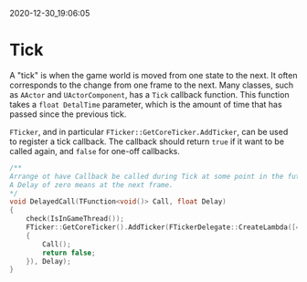 2020-12-30_19:06:05

# Tick

A "tick" is when the game world is moved from one state to the next.
It often corresponds to the change from one frame to the next.
Many classes, such as `AActor` and `UActorComponent`, has a `Tick` callback function.
This function takes a `float DetalTime` parameter, which is the amount of time that has passed since the previous tick.

`FTicker`, and in particular `FTicker::GetCoreTicker.AddTicker`, can be used to register a tick callback.
The callback should return `true` if it want to be called again, and `false` for one-off callbacks.
```cpp
/**
Arrange ot have Callback be called during Tick at some point in the future.
A Delay of zero means at the next frame.
*/
void DelayedCall(TFunction<void()> Call, float Delay)
{
    check(IsInGameThread());
    FTicker::GetCoreTicker().AddTicker(FTickerDelegate::CreateLambda([=](float)
    {
        Call();
        return false;
    }), Delay);
}
```